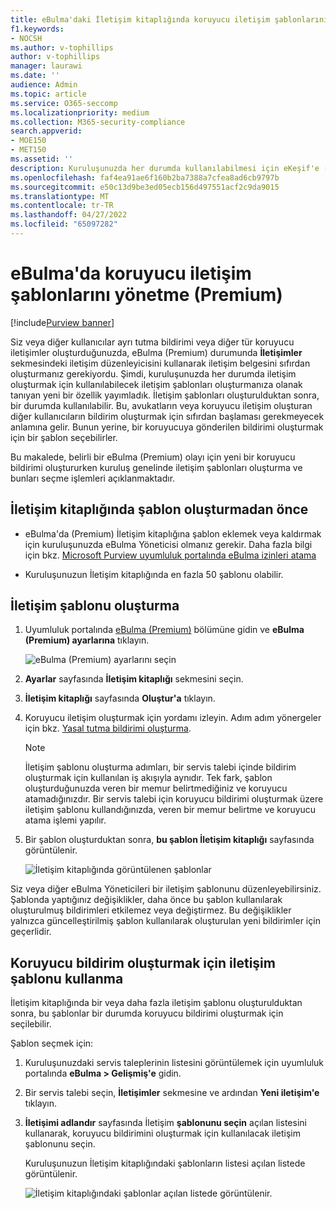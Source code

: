 ```yaml
---
title: eBulma'daki İletişim kitaplığında koruyucu iletişim şablonlarını yönetme (Premium)
f1.keywords:
- NOCSH
ms.author: v-tophillips
author: v-tophillips
manager: laurawi
ms.date: ''
audience: Admin
ms.topic: article
ms.service: O365-seccomp
ms.localizationpriority: medium
ms.collection: M365-security-compliance
search.appverid:
- MOE150
- MET150
ms.assetid: ''
description: Kuruluşunuzda her durumda kullanılabilmesi için eKeşif'e (Premium) koruyucu iletişim şablonları (bekletme bildirimi şablonu gibi) ekleyebilirsiniz.
ms.openlocfilehash: faf4ea91ae6f160b2ba7388a7cfea8ad6cb9797b
ms.sourcegitcommit: e50c13d9be3ed05ecb156d497551acf2c9da9015
ms.translationtype: MT
ms.contentlocale: tr-TR
ms.lasthandoff: 04/27/2022
ms.locfileid: "65097282"
---
```

# <a name="manage-custodian-communications-templates-in-ediscovery-premium"></a>eBulma'da koruyucu iletişim şablonlarını yönetme (Premium)

[!include[Purview banner](../includes/purview-rebrand-banner.md)]

Siz veya diğer kullanıcılar ayrı tutma bildirimi veya diğer tür koruyucu iletişimler oluşturduğunuzda, eBulma (Premium) durumunda **İletişimler** sekmesindeki iletişim düzenleyicisini kullanarak iletişim belgesini sıfırdan oluşturmanız gerekiyordu. Şimdi, kuruluşunuzda her durumda iletişim oluşturmak için kullanılabilecek iletişim şablonları oluşturmanıza olanak tanıyan yeni bir özellik yayımladık. İletişim şablonları oluşturulduktan sonra, bir durumda kullanılabilir. Bu, avukatların veya koruyucu iletişim oluşturan diğer kullanıcıların bildirim oluşturmak için sıfırdan başlaması gerekmeyecek anlamına gelir. Bunun yerine, bir koruyucuya gönderilen bildirimi oluşturmak için bir şablon seçebilirler.

Bu makalede, belirli bir eBulma (Premium) olayı için yeni bir koruyucu bildirimi oluştururken kuruluş genelinde iletişim şablonları oluşturma ve bunları seçme işlemleri açıklanmaktadır.

## <a name="before-you-create-templates-in-the-communications-library"></a>İletişim kitaplığında şablon oluşturmadan önce

- eBulma'da (Premium) İletişim kitaplığına şablon eklemek veya kaldırmak için kuruluşunuzda eBulma Yöneticisi olmanız gerekir. Daha fazla bilgi için bkz. [Microsoft Purview uyumluluk portalında eBulma izinleri atama](assign-ediscovery-permissions.md)  

- Kuruluşunuzun İletişim kitaplığında en fazla 50 şablonu olabilir.

## <a name="create-a-communications-template"></a>İletişim şablonu oluşturma

1. Uyumluluk portalında [eBulma (Premium)](https://go.microsoft.com/fwlink/p/?linkid=2173764) bölümüne gidin ve **eBulma (Premium) ayarlarına** tıklayın.

   ![eBulma (Premium) ayarlarını seçin](..\media\HistoricalVersions1.png)

2. **Ayarlar** sayfasında **İletişim kitaplığı** sekmesini seçin.

3. **İletişim kitaplığı** sayfasında **Oluştur'a** tıklayın.

4. Koruyucu iletişim oluşturmak için yordamı izleyin. Adım adım yönergeler için bkz. [Yasal tutma bildirimi oluşturma](create-hold-notification.md).

   > [!NOTE]
   > İletişim şablonu oluşturma adımları, bir servis talebi içinde bildirim oluşturmak için kullanılan iş akışıyla aynıdır. Tek fark, şablon oluşturduğunuzda veren bir memur belirtmediğiniz ve koruyucu atamadığınızdır. Bir servis talebi için koruyucu bildirimi oluşturmak üzere iletişim şablonu kullandığınızda, veren bir memur belirtme ve koruyucu atama işlemi yapılır.

5. Bir şablon oluşturduktan sonra, **bu şablon İletişim kitaplığı** sayfasında görüntülenir.

   ![İletişim kitaplığında görüntülenen şablonlar](..\media\AeDCommunicationsLibrary1.png)

Siz veya diğer eBulma Yöneticileri bir iletişim şablonunu düzenleyebilirsiniz. Şablonda yaptığınız değişiklikler, daha önce bu şablon kullanılarak oluşturulmuş bildirimleri etkilemez veya değiştirmez. Bu değişiklikler yalnızca güncelleştirilmiş şablon kullanılarak oluşturulan yeni bildirimler için geçerlidir.

## <a name="use-a-communications-template-to-create-a-custodian-notification"></a>Koruyucu bildirim oluşturmak için iletişim şablonu kullanma

İletişim kitaplığında bir veya daha fazla iletişim şablonu oluşturulduktan sonra, bu şablonlar bir durumda koruyucu bildirimi oluşturmak için seçilebilir.

Şablon seçmek için:

1. Kuruluşunuzdaki servis taleplerinin listesini görüntülemek için uyumluluk portalında **eBulma > Gelişmiş'e** gidin.

2. Bir servis talebi seçin, **İletişimler** sekmesine ve ardından **Yeni iletişim'e** tıklayın.

3. **İletişimi adlandır** sayfasında İletişim **şablonunu seçin** açılan listesini kullanarak, koruyucu bildirimini oluşturmak için kullanılacak iletişim şablonunu seçin.

   Kuruluşunuzun İletişim kitaplığındaki şablonların listesi açılan listede görüntülenir.

   ![İletişim kitaplığındaki şablonlar açılan listede görüntülenir.](..\media\AeDCommunicationsTemplates1.png)
